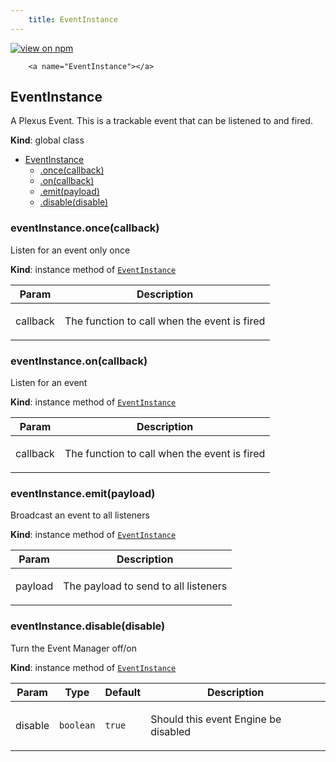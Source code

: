 ```yaml
--- 
	title: EventInstance 
--- 
```


[![view on npm](http://img.shields.io/npm/v/@plexusjs/core.svg)](https://www.npmjs.org/package/@plexusjs/core)


		<a name="EventInstance"></a>

## EventInstance
<p>A Plexus Event. This is a trackable event that can be listened to and fired.</p>

**Kind**: global class  

* [EventInstance](#EventInstance)
    * [.once(callback)](#EventInstance+once)
    * [.on(callback)](#EventInstance+on)
    * [.emit(payload)](#EventInstance+emit)
    * [.disable(disable)](#EventInstance+disable)

<a name="EventInstance+once"></a>

### eventInstance.once(callback)
<p>Listen for an event only once</p>

**Kind**: instance method of [<code>EventInstance</code>](#EventInstance)  

| Param | Description |
| --- | --- |
| callback | <p>The function to call when the event is fired</p> |

<a name="EventInstance+on"></a>

### eventInstance.on(callback)
<p>Listen for an event</p>

**Kind**: instance method of [<code>EventInstance</code>](#EventInstance)  

| Param | Description |
| --- | --- |
| callback | <p>The function to call when the event is fired</p> |

<a name="EventInstance+emit"></a>

### eventInstance.emit(payload)
<p>Broadcast an event to all listeners</p>

**Kind**: instance method of [<code>EventInstance</code>](#EventInstance)  

| Param | Description |
| --- | --- |
| payload | <p>The payload to send to all listeners</p> |

<a name="EventInstance+disable"></a>

### eventInstance.disable(disable)
<p>Turn the Event Manager off/on</p>

**Kind**: instance method of [<code>EventInstance</code>](#EventInstance)  

| Param | Type | Default | Description |
| --- | --- | --- | --- |
| disable | <code>boolean</code> | <code>true</code> | <p>Should this event Engine be disabled</p> |

